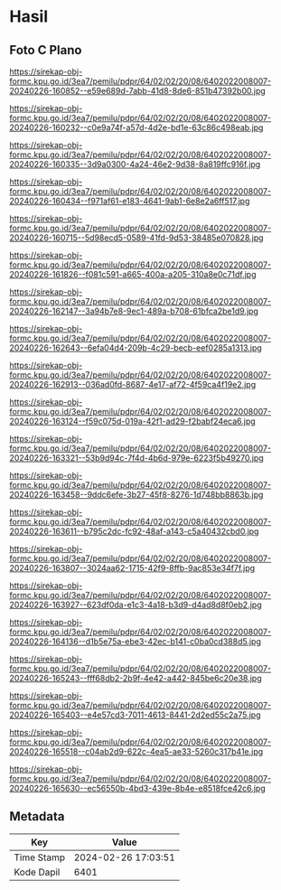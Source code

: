 # Hasil

## Foto C Plano

https://sirekap-obj-formc.kpu.go.id/3ea7/pemilu/pdpr/64/02/02/20/08/6402022008007-20240226-160852--e59e689d-7abb-41d8-8de6-851b47392b00.jpg

https://sirekap-obj-formc.kpu.go.id/3ea7/pemilu/pdpr/64/02/02/20/08/6402022008007-20240226-160232--c0e9a74f-a57d-4d2e-bd1e-63c86c498eab.jpg

https://sirekap-obj-formc.kpu.go.id/3ea7/pemilu/pdpr/64/02/02/20/08/6402022008007-20240226-160335--3d9a0300-4a24-46e2-9d38-8a819ffc916f.jpg

https://sirekap-obj-formc.kpu.go.id/3ea7/pemilu/pdpr/64/02/02/20/08/6402022008007-20240226-160434--f971af61-e183-4641-9ab1-6e8e2a6ff517.jpg

https://sirekap-obj-formc.kpu.go.id/3ea7/pemilu/pdpr/64/02/02/20/08/6402022008007-20240226-160715--5d98ecd5-0589-41fd-9d53-38485e070828.jpg

https://sirekap-obj-formc.kpu.go.id/3ea7/pemilu/pdpr/64/02/02/20/08/6402022008007-20240226-161826--f081c591-a665-400a-a205-310a8e0c71df.jpg

https://sirekap-obj-formc.kpu.go.id/3ea7/pemilu/pdpr/64/02/02/20/08/6402022008007-20240226-162147--3a94b7e8-9ec1-489a-b708-61bfca2be1d9.jpg

https://sirekap-obj-formc.kpu.go.id/3ea7/pemilu/pdpr/64/02/02/20/08/6402022008007-20240226-162643--6efa04d4-209b-4c29-becb-eef0285a1313.jpg

https://sirekap-obj-formc.kpu.go.id/3ea7/pemilu/pdpr/64/02/02/20/08/6402022008007-20240226-162913--036ad0fd-8687-4e17-af72-4f59ca4f19e2.jpg

https://sirekap-obj-formc.kpu.go.id/3ea7/pemilu/pdpr/64/02/02/20/08/6402022008007-20240226-163124--f59c075d-019a-42f1-ad29-f2babf24eca6.jpg

https://sirekap-obj-formc.kpu.go.id/3ea7/pemilu/pdpr/64/02/02/20/08/6402022008007-20240226-163321--53b9d94c-7f4d-4b6d-979e-6223f5b49270.jpg

https://sirekap-obj-formc.kpu.go.id/3ea7/pemilu/pdpr/64/02/02/20/08/6402022008007-20240226-163458--9ddc6efe-3b27-45f8-8276-1d748bb8863b.jpg

https://sirekap-obj-formc.kpu.go.id/3ea7/pemilu/pdpr/64/02/02/20/08/6402022008007-20240226-163611--b795c2dc-fc92-48af-a143-c5a40432cbd0.jpg

https://sirekap-obj-formc.kpu.go.id/3ea7/pemilu/pdpr/64/02/02/20/08/6402022008007-20240226-163807--3024aa62-1715-42f9-8ffb-9ac853e34f7f.jpg

https://sirekap-obj-formc.kpu.go.id/3ea7/pemilu/pdpr/64/02/02/20/08/6402022008007-20240226-163927--623df0da-e1c3-4a18-b3d9-d4ad8d8f0eb2.jpg

https://sirekap-obj-formc.kpu.go.id/3ea7/pemilu/pdpr/64/02/02/20/08/6402022008007-20240226-164136--d1b5e75a-ebe3-42ec-b141-c0ba0cd388d5.jpg

https://sirekap-obj-formc.kpu.go.id/3ea7/pemilu/pdpr/64/02/02/20/08/6402022008007-20240226-165243--fff68db2-2b9f-4e42-a442-845be6c20e38.jpg

https://sirekap-obj-formc.kpu.go.id/3ea7/pemilu/pdpr/64/02/02/20/08/6402022008007-20240226-165403--e4e57cd3-7011-4613-8441-2d2ed55c2a75.jpg

https://sirekap-obj-formc.kpu.go.id/3ea7/pemilu/pdpr/64/02/02/20/08/6402022008007-20240226-165518--c04ab2d9-622c-4ea5-ae33-5260c317b41e.jpg

https://sirekap-obj-formc.kpu.go.id/3ea7/pemilu/pdpr/64/02/02/20/08/6402022008007-20240226-165630--ec56550b-4bd3-439e-8b4e-e8518fce42c6.jpg


## Metadata

| Key        | Value               |
| ---------- | ------------------- |
| Time Stamp | 2024-02-26 17:03:51 |
| Kode Dapil | 6401                |



